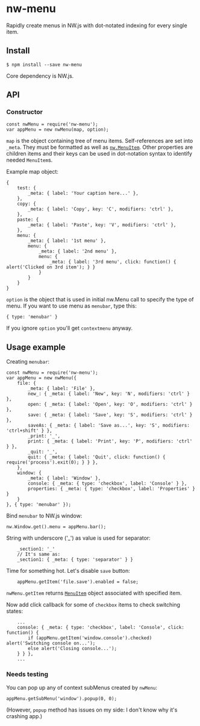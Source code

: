 # nw-menu

Rapidly create menus in NW.js with dot-notated indexing for every single item.

## Install

```
$ npm install --save nw-menu
```

Core dependency is NW.js.

## API

### Constructor

```
const nwMenu = require('nw-menu');
var appMenu = new nwMenu(map, option);
```

`map` is the object containing tree of menu items. Self-references are set into `_meta`. They must be formatted as well as [`nw.MenuItem`](http://docs.nwjs.io/en/latest/References/MenuItem/#new-menuitemoption). Other properties are children items and their keys can be used in dot-notation syntax to identify needed `MenuItem`s.

Example map object:
```
{
	test: {
		_meta: { label: 'Your caption here...' },
	},
	copy: {
		_meta: { label: 'Copy', key: 'C', modifiers: 'ctrl' },
	},
	paste: {
		_meta: { label: 'Paste', key: 'V', modifiers: 'ctrl' },
	},
	menu: {
		_meta: { label: '1st menu' },
		menu: {
			_meta: { label: '2nd menu' },
			menu: {
				_meta: { label: '3rd menu', click: function() { alert('Clicked on 3rd item'); } }
			}
		}
	}
}
```

`option` is the object that is used in initial nw.Menu call to specify the type of menu. If you want to use menu as `menubar`, type this:

```
{ type: 'menubar' }
```

If you ignore `option` you'll get `contextmenu` anyway.

## Usage example

Creating `menubar`:
```
const nwMenu = require('nw-menu');
var appMenu = new nwMenu({
	file: {
		_meta: { label: 'File' },
		new_: { _meta: { label: 'New', key: 'N', modifiers: 'ctrl' } },
		open: { _meta: { label: 'Open', key: 'O', modifiers: 'ctrl' } },
		save: { _meta: { label: 'Save', key: 'S', modifiers: 'ctrl' } },
		saveAs: { _meta: { label: 'Save as...', key: 'S', modifiers: 'ctrl+shift' } },
		_print: '_',
		print: { _meta: { label: 'Print', key: 'P', modifiers: 'ctrl' } },
		_quit: '_',
		quit: { _meta: { label: 'Quit', click: function() { require('process').exit(0); } } },
	},
	window: {
		_meta: { label: 'Window' },
		console: { _meta: { type: 'checkbox', label: 'Console' } },
		properties: { _meta: { type: 'checkbox', label: 'Properties' } }
	}
}, { type: 'menubar' });
```

Bind `menubar` to NW.js window:
```
nw.Window.get().menu = appMenu.bar();
```

String with underscore ('_') as value is used for separator:
```
	_section1: '_'
	// It's same as:
	_section1: { _meta: { type: 'separator' } }
```

Time for something hot. Let's disable `save` button:
```
	appMenu.getItem('file.save').enabled = false;
```

`nwMenu.getItem` returns [`MenuItem`](http://docs.nwjs.io/en/latest/References/MenuItem) object associated with specified item.

Now add click callback for some of `checkbox` items to check switching states:
```
	...
	console: { _meta: { type: 'checkbox', label: 'Console', click: function() {
		if (appMenu.getItem('window.console').checked) alert('Switching console on...');
		else alert('Closing console...');
	} } },
	...
```

### Needs testing

You can pop up any of context subMenus created by `nwMenu`:
```
appMenu.getSubMenu('window').popup(0, 0);
```
(However, `popup` method has issues on my side: I don't know why it's crashing app.)
